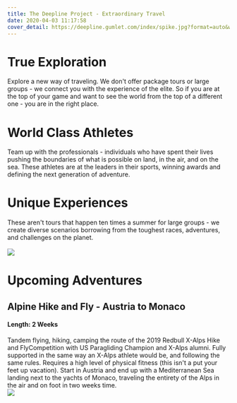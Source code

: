 ```yaml
---
title: The Deepline Project - Extraordinary Travel
date: 2020-04-03 11:17:58
cover_detail: https://deepline.gumlet.com/index/spike.jpg?format=auto&width=1500&mode=crop&crop=top&ar=3.5:1
---
```

# True Exploration
Explore a new way of traveling. We don't offer package tours or large groups - we connect you with the experience of the elite. So if you are at the top of your game and want to see the world from the top of a different one - you are in the right place.

# World Class Athletes
Team up with the professionals - individuals who have spent their lives pushing the boundaries of what is possible on land, in the air, and on the sea. These athletes are at the leaders in their sports, winning awards and defining the next generation of adventure.

# Unique Experiences
These aren't tours that happen ten times a summer for large groups - we create diverse scenarios borrowing from the toughest races, adventures, and challenges on the planet.
<br><br>
![](https://deeplineproject.com/index/pg.jpg?format=auto&extract=0,350,3000,1000&ar=3.5:1)

# Upcoming Adventures
## Alpine Hike and Fly - Austria to Monaco
#### Length: 2 Weeks
Tandem flying, hiking, camping the route of the 2019 Redbull X-Alps Hike and FlyCompetition with US Paragliding Champion and X-Alps alumni. Fully supported in the same way an X-Alps athlete would be, and following the same rules. Requires a high level of physical fitness (this isn't a put your feet up vacation). Start in Austria and end up with a Mediterranean Sea landing next to the yachts of Monaco, traveling the entirety of the Alps in the air and on foot in two weeks time.
<br>
![](https://deeplineproject.com/index/smoke.jpeg?format=auto&width=2000&mode=crop&crop=center&ar=3.5:1)
